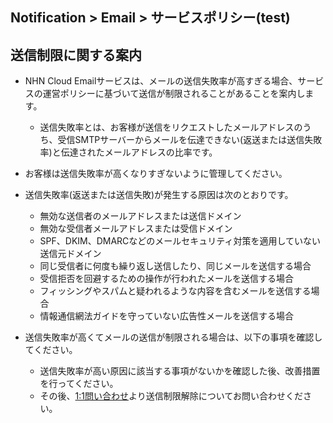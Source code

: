 ## Notification > Email > サービスポリシー(test)

<span id='operation-policy'></span>
## 送信制限に関する案内

* NHN Cloud Emailサービスは、メールの送信失敗率が高すぎる場合、サービスの運営ポリシーに基づいて送信が制限されることがあることを案内します。
    * 送信失敗率とは、お客様が送信をリクエストしたメールアドレスのうち、受信SMTPサーバーからメールを伝達できない(返送または送信失敗率)と伝達されたメールアドレスの比率です。

* お客様は送信失敗率が高くなりすぎないように管理してください。

* 送信失敗率(返送または送信失敗)が発生する原因は次のとおりです。
    * 無効な送信者のメールアドレスまたは送信ドメイン
    * 無効な受信者メールアドレスまたは受信ドメイン
    * SPF、DKIM、DMARCなどのメールセキュリティ対策を適用していない送信元ドメイン
    * 同じ受信者に何度も繰り返し送信したり、同じメールを送信する場合
    * 受信拒否を回避するための操作が行われたメールを送信する場合
    * フィッシングやスパムと疑われるような内容を含むメールを送信する場合
    * 情報通信網法ガイドを守っていない広告性メールを送信する場合

* 送信失敗率が高くてメールの送信が制限される場合は、以下の事項を確認してください。
    * 送信失敗率が高い原因に該当する事項がないかを確認した後、改善措置を行ってください。
    * その後、[1:1問い合わせ](https://www.toast.com/kr/support/inquiry)より送信制限解除についてお問い合わせください。